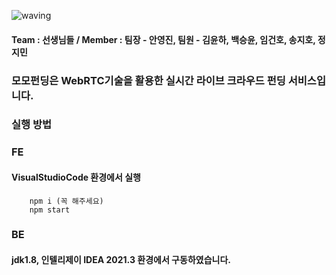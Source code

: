![waving](https://capsule-render.vercel.app/api?type=waving&height=200&text=✨모모펀딩✨&fontAlign=50&fontAlignY=40&color=gradient)


#### Team : 선생님들 / Member : 팀장 - 안영진, 팀원 - 김윤하, 백승윤, 임건호, 송지호, 정지민

### 모모펀딩은 WebRTC기술을 활용한 실시간 라이브 크라우드 펀딩 서비스입니다.

### 실행 방법
### FE
#### VisualStudioCode 환경에서 실행
``` node
    npm i (꼭 해주세요)
    npm start 
``` 

### BE
#### jdk1.8, 인텔리제이 IDEA 2021.3 환경에서 구동하였습니다.

